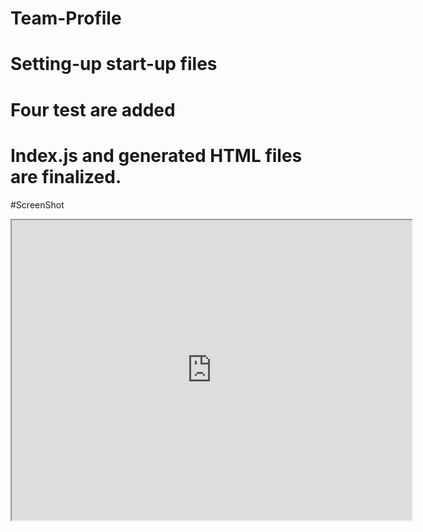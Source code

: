 # Team-Profile
# Setting-up start-up files
# Four test are added
# Index.js and generated HTML files are finalized.

#ScreenShot
<iframe src="https://drive.google.com/file/d/12wurjIiUbJ95FfZ1btLS8DIdu2AGvciq/preview" width="640" height="480"></iframe>
